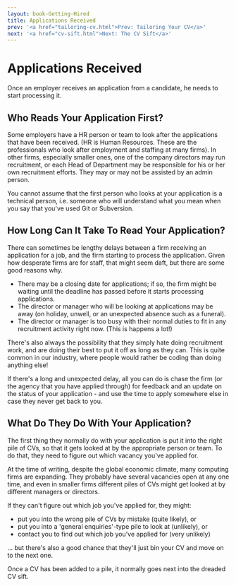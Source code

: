 ```yaml
---
layout: book-Getting-Hired
title: Applications Received
prev: '<a href="tailoring-cv.html">Prev: Tailoring Your CV</a>'
next: '<a href="cv-sift.html">Next: The CV Sift</a>'
---
```


# Applications Received

Once an employer receives an application from a candidate, he needs to start processing it.

## Who Reads Your Application First?

Some employers have a HR person or team to look after the applications that have been received.  (HR is Human Resources. These are the professionals who look after employment and staffing at many firms).  In other firms, especially smaller ones, one of the company directors may run recruitment, or each Head of Department may be responsible for his or her own recruitment efforts.  They may or may not be assisted by an admin person.

You cannot assume that the first person who looks at your application is a technical person, i.e. someone who will understand what you mean when you say that you've used Git or Subversion.

## How Long Can It Take To Read Your Application?

There can sometimes be lengthy delays between a firm receiving an application for a job, and the firm starting to process the application.  Given how desperate firms are for staff, that might seem daft, but there are some good reasons why.

* There may be a closing date for applications; if so, the firm might be waiting until the deadline has passed before it starts processing applications.
* The director or manager who will be looking at applications may be away (on holiday, unwell, or an unexpected absence such as a funeral).
* The director or manager is too busy with their normal duties to fit in any recruitment activity right now. (This is happens a lot!)

There's also always the possibility that they simply hate doing recruitment work, and are doing their best to put it off as long as they can.  This is quite common in our industry, where people would rather be coding than doing anything else!

If there's a long and unexpected delay, all you can do is chase the firm (or the agency that you have applied through) for feedback and an update on the status of your application - and use the time to apply somewhere else in case they never get back to you.

## What Do They Do With Your Application?

The first thing they normally do with your application is put it into the right pile of CVs, so that it gets looked at by the appropriate person or team.  To do that, they need to figure out which vacancy you've applied for.

At the time of writing, despite the global economic climate, many computing firms are expanding.  They probably have several vacancies open at any one time, and even in smaller firms different piles of CVs might get looked at by different managers or directors.

If they can't figure out which job you've applied for, they might:

* put you into the wrong pile of CVs by mistake (quite likely), or
* put you into a 'general enquiries'-type pile to look at (unlikely), or
* contact you to find out which job you've applied for (very unlikely)

... but there's also a good chance that they'll just bin your CV and move on to the next one.

Once a CV has been added to a pile, it normally goes next into the dreaded CV sift.
